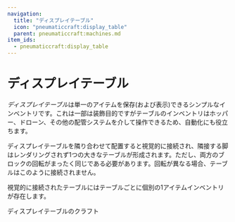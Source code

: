 ```yaml
---
navigation:
  title: "ディスプレイテーブル"
  icon: "pneumaticcraft:display_table"
  parent: pneumaticcraft:machines.md
item_ids:
  - pneumaticcraft:display_table
---
```


# ディスプレイテーブル

*ディスプレイテーブル*は単一のアイテムを保存(および表示)できるシンプルなインベントリです。これは一部は装飾目的ですがテーブルのインベントリはホッパー、ドローン、その他の配管システムを介して操作できるため、自動化にも役立ちます。

ディスプレイテーブルを隣り合わせて配置すると視覚的に接続され、隣接する脚はレンダリングされず1つの大きなテーブルが形成されます。ただし、両方のブロックの回転がまったく同じである必要があります。回転が異なる場合、テーブルはこのように接続されません。

視覚的に接続されたテーブルにはテーブルごとに個別の1アイテムインベントリが存在します。

ディスプレイテーブルのクラフト

<Recipe id="pneumaticcraft:display_table" />

